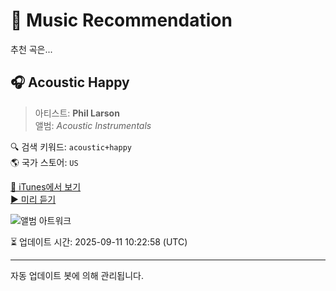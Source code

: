 
# 🎵 Music Recommendation

추천 곡은...

## 🎧 Acoustic Happy  
> 아티스트: **Phil Larson**  
> 앨범: _Acoustic Instrumentals_  

🔍 검색 키워드: `acoustic+happy`  
🌎 국가 스토어: `US`

[🔗 iTunes에서 보기](https://music.apple.com/us/album/acoustic-happy/1590780404?i=1590780405&uo=4)  
[▶️ 미리 듣기](https://audio-ssl.itunes.apple.com/itunes-assets/AudioPreview116/v4/24/bb/ea/24bbead7-459f-64af-3830-d540870b0cfc/mzaf_2324096480254100264.plus.aac.p.m4a)

![앨범 아트워크](https://is1-ssl.mzstatic.com/image/thumb/Music115/v4/de/1d/26/de1d265d-f54d-a0a1-9760-e6fca2aea465/198001524998.png/100x100bb.jpg)

⏳ 업데이트 시간: 2025-09-11 10:22:58 (UTC)

---
자동 업데이트 봇에 의해 관리됩니다.
